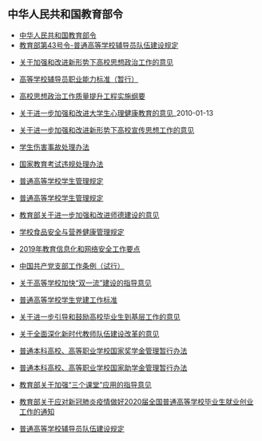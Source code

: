 ## 中华人民共和国教育部令
* [中华人民共和国教育部令](http://www.moe.gov.cn/jyb_sjzl/s6008/)
* [教育部第43号令-普通高等学校辅导员队伍建设规定](http://www.moe.gov.cn/srcsite/A02/s5911/moe_621/201709/t20170929_315781.html)
<!-- ## 国务院印发 关于加强和改进新形势下高校思想政治工作的意见 -->
* [关于加强和改进新形势下高校思想政治工作的意见](http://www.gov.cn/xinwen/2017-02/27/content_5182502.htm)

<!-- ## 《高等学校辅导员职业能力标准（暂行）》 -->
* [高等学校辅导员职业能力标准（暂行）](http://old.moe.gov.cn/publicfiles/business/htmlfiles/moe/s7060/201404/xxgk_167113.html)

<!-- ## 《高校思想政治工作质量提升工程实施纲要》 -->
* [高校思想政治工作质量提升工程实施纲要](http://www.moe.gov.cn/srcsite/A12/s7060/201712/t20171206_320698.html)

<!-- ## 《关于进一步加强和改进大学生心理健康教育的意见》 -->
* [关于进一步加强和改进大学生心理健康教育的意见](http://www.moe.gov.cn/srcsite/A12/s7060/201001/t20100113_179047.html)_2010-01-13

<!-- ## 《关于进一步加强和改进新形势下高校宣传思想工作的意见》 -->
* [关于进一步加强和改进新形势下高校宣传思想工作的意见](http://www.gov.cn/xinwen/2015-01/19/content_2806397.htm)

<!-- ## 教育部令第12号 学生伤害事故处理办法 -->
* [学生伤害事故处理办法](http://www.moe.gov.cn/s78/A02/s8338/moe_420/201005/t20100531_88522.html)

<!-- ## 教育部令第18号 国家教育考试违规处理办法 -->
* [国家教育考试违规处理办法](http://old.moe.gov.cn//publicfiles/business/htmlfiles/moe/moe_621/201001/81849.html)

<!-- ## 教育部令第41号 普通高等学校学生管理规定 -->
* [普通高等学校学生管理规定](http://www.moe.gov.cn/srcsite/A02/s5911/moe_621/201702/t20170216_296385.html)

<!-- ## 教育部令第43号 普通高等学校辅导员队伍建设规定 -->
* [普通高等学校学生管理规定](http://www.moe.gov.cn/srcsite/A02/s5911/moe_621/201709/t20170929_315781.html)

<!-- ## 教师〔2005〕1号 教育部关于进一步加强和改进师德建设的意见 -->
* [教育部关于进一步加强和改进师德建设的意见](http://www.moe.gov.cn/srcsite/A10/s7002/200501/t20050113_145826.html)

<!-- ## 教育部令第45号 学校食品安全与营养健康管理规定 -->
* [学校食品安全与营养健康管理规定](http://www.moe.gov.cn/srcsite/A02/s5911/moe_621/201903/t20190311_372925.html)

<!-- ## 教技厅〔2019〕2号 2019年教育信息化和网络安全工作要点 -->
* [2019年教育信息化和网络安全工作要点](http://www.moe.gov.cn/srcsite/A16/s3342/201903/t20190312_373147.html)

<!-- ## 中共中央印发 中国共产党支部工作条例（试行） -->
* [中国共产党支部工作条例（试行）](http://www.gov.cn/zhengce/2018-11/25/content_5343236.htm)

<!-- ## 三部门印发 关于高等学校加快“双一流”建设的指导意见 -->
* [关于高等学校加快“双一流”建设的指导意见](http://www.gov.cn/xinwen/2018-08/27/content_5316809.htm)

<!-- ## 教党〔2017〕8号 普通高等学校学生党建工作标准 -->
* [普通高等学校学生党建工作标准](http://www.moe.gov.cn/srcsite/A12/moe_1416/moe_1417/201703/t20170310_298978.html)

<!-- ## 中办国办印发 关于进一步引导和鼓励高校毕业生到基层工作的意见 -->
* [关于进一步引导和鼓励高校毕业生到基层工作的意见](http://www.gov.cn/xinwen/2017-01/24/content_5163032.htm)

<!-- ## 中共中央、国务院印发 关于全面深化新时代教师队伍建设改革的意见 -->
* [关于全面深化新时代教师队伍建设改革的意见](http://www.gov.cn/xinwen/2019-02/15/content_5366166.htm#1)

<!-- ## 财教〔2007〕90号 普通本科高校、高等职业学校国家奖学金管理暂行办法 -->
* [普通本科高校、高等职业学校国家奖学金管理暂行办法](http://www.moe.gov.cn/jyb_xxgk/moe_1777/moe_1779/201410/t20141021_178434.html)

<!-- ## 财教〔2007〕92号 普通本科高校、高等职业学校国家助学金管理暂行办法 -->
* [普通本科高校、高等职业学校国家助学金管理暂行办法](http://www.moe.gov.cn/jyb_xxgk/moe_1777/moe_1779/201410/t20141021_178433.html)

<!-- ## 教科技〔2020〕3号 教育部关于加强“三个课堂”应用的指导意见 -->
* [教育部关于加强“三个课堂”应用的指导意见](http://www.moe.gov.cn/srcsite/A16/s3342/202003/t20200316_431659.html)

<!-- ## 教学〔2020〕2号 教育部关于应对新冠肺炎疫情做好2020届全国普通高等学校毕业生就业创业工作的通知 -->
* [教育部关于应对新冠肺炎疫情做好2020届全国普通高等学校毕业生就业创业工作的通知](http://www.moe.gov.cn/srcsite/A15/s3265/202003/t20200306_428194.html)


* [普通高等学校辅导员队伍建设规定](http://www.moe.gov.cn/srcsite/A02/s5911/moe_621/201709/t20170929_315781.html)
